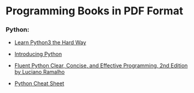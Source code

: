 # Programming Books in PDF Format

### Python:

- [Learn Python3 the Hard Way](https://github.com/user-attachments/files/16992912/learn-python3-the-hard-way-jul-4-2017.pdf)

- [Introducing Python](https://github.com/user-attachments/files/16992911/Introducing.Python.pdf)

- [Fluent Python Clear, Concise, and Effective Programming, 2nd Edition by Luciano Ramalho](https://github.com/user-attachments/files/16992910/Fluent.Python.Clear.Concise.and.Effective.Programming.2nd.Edition.by.Luciano.Ramalho_bibis.ir.pdf)

- [Python Cheat Sheet](https://github.com/user-attachments/files/16992909/Python-Cheat-Sheet.pdf)
